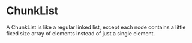 # ChunkList
A ChunkList is like a regular linked list, except each node contains a little fixed size array of elements instead of just a single element.
